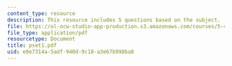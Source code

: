 ```yaml
---
content_type: resource
description: This resource includes 5 questions based on the subject.
file: https://ol-ocw-studio-app-production.s3.amazonaws.com/courses/5-44-organometallic-chemistry-fall-2004/e0e7314a5adf940d9c18a3e67b998ba8_pset1.pdf
file_type: application/pdf
resourcetype: Document
title: pset1.pdf
uid: e0e7314a-5adf-940d-9c18-a3e67b998ba8
---
```

